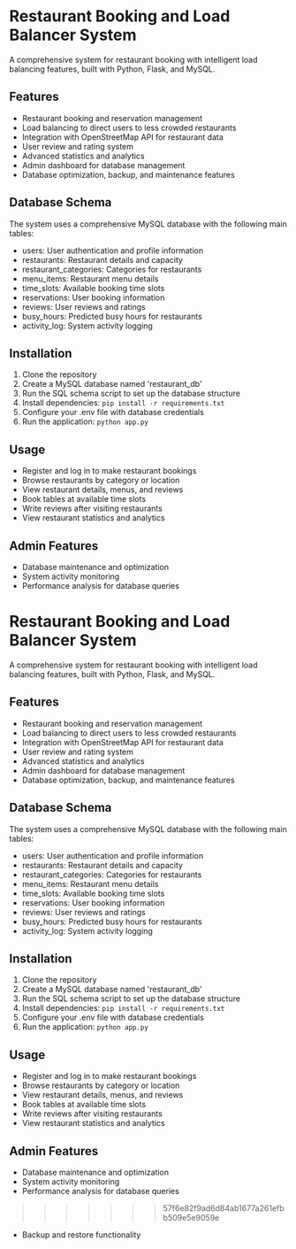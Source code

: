 
# Restaurant Booking and Load Balancer System

A comprehensive system for restaurant booking with intelligent load balancing features, built with Python, Flask, and MySQL.

## Features

- Restaurant booking and reservation management
- Load balancing to direct users to less crowded restaurants
- Integration with OpenStreetMap API for restaurant data
- User review and rating system
- Advanced statistics and analytics
- Admin dashboard for database management
- Database optimization, backup, and maintenance features

## Database Schema

The system uses a comprehensive MySQL database with the following main tables:
- users: User authentication and profile information
- restaurants: Restaurant details and capacity
- restaurant_categories: Categories for restaurants
- menu_items: Restaurant menu details
- time_slots: Available booking time slots 
- reservations: User booking information
- reviews: User reviews and ratings
- busy_hours: Predicted busy hours for restaurants
- activity_log: System activity logging

## Installation

1. Clone the repository
2. Create a MySQL database named 'restaurant_db'
3. Run the SQL schema script to set up the database structure
4. Install dependencies: `pip install -r requirements.txt`
5. Configure your .env file with database credentials
6. Run the application: `python app.py`

## Usage

- Register and log in to make restaurant bookings
- Browse restaurants by category or location
- View restaurant details, menus, and reviews
- Book tables at available time slots
- Write reviews after visiting restaurants
- View restaurant statistics and analytics

## Admin Features

- Database maintenance and optimization
- System activity monitoring
- Performance analysis for database queries

# Restaurant Booking and Load Balancer System

A comprehensive system for restaurant booking with intelligent load balancing features, built with Python, Flask, and MySQL.

## Features

- Restaurant booking and reservation management
- Load balancing to direct users to less crowded restaurants
- Integration with OpenStreetMap API for restaurant data
- User review and rating system
- Advanced statistics and analytics
- Admin dashboard for database management
- Database optimization, backup, and maintenance features

## Database Schema

The system uses a comprehensive MySQL database with the following main tables:
- users: User authentication and profile information
- restaurants: Restaurant details and capacity
- restaurant_categories: Categories for restaurants
- menu_items: Restaurant menu details
- time_slots: Available booking time slots 
- reservations: User booking information
- reviews: User reviews and ratings
- busy_hours: Predicted busy hours for restaurants
- activity_log: System activity logging

## Installation

1. Clone the repository
2. Create a MySQL database named 'restaurant_db'
3. Run the SQL schema script to set up the database structure
4. Install dependencies: `pip install -r requirements.txt`
5. Configure your .env file with database credentials
6. Run the application: `python app.py`

## Usage

- Register and log in to make restaurant bookings
- Browse restaurants by category or location
- View restaurant details, menus, and reviews
- Book tables at available time slots
- Write reviews after visiting restaurants
- View restaurant statistics and analytics

## Admin Features

- Database maintenance and optimization
- System activity monitoring
- Performance analysis for database queries
>>>>>>> 57f6e82f9ad6d84ab1677a261efbb509e5e9059e
- Backup and restore functionality
